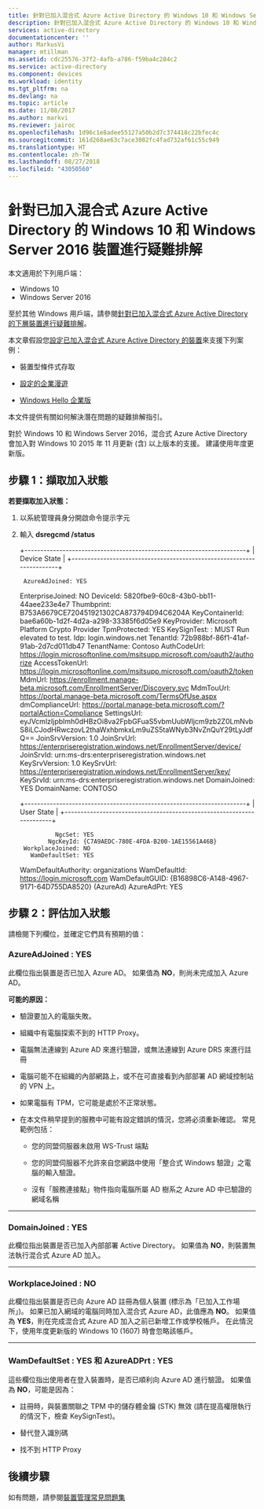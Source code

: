 ```yaml
---
title: 針對已加入混合式 Azure Active Directory 的 Windows 10 和 Windows Server 2016 裝置進行疑難排解 | Microsoft Docs
description: 針對已加入混合式 Azure Active Directory 的 Windows 10 和 Windows Server 2016 裝置進行疑難排解。
services: active-directory
documentationcenter: ''
author: MarkusVi
manager: mtillman
ms.assetid: cdc25576-37f2-4afb-a786-f59ba4c284c2
ms.service: active-directory
ms.component: devices
ms.workload: identity
ms.tgt_pltfrm: na
ms.devlang: na
ms.topic: article
ms.date: 11/08/2017
ms.author: markvi
ms.reviewer: jairoc
ms.openlocfilehash: 1d96c1e8adee55127a50b2d7c374418c22bfec4c
ms.sourcegitcommit: 161d268ae63c7ace3082fc4fad732af61c55c949
ms.translationtype: HT
ms.contentlocale: zh-TW
ms.lasthandoff: 08/27/2018
ms.locfileid: "43050560"
---
```

# <a name="troubleshooting-hybrid-azure-active-directory-joined-windows-10-and-windows-server-2016-devices"></a>針對已加入混合式 Azure Active Directory 的 Windows 10 和 Windows Server 2016 裝置進行疑難排解 

本文適用於下列用戶端：

-   Windows 10
-   Windows Server 2016

至於其他 Windows 用戶端，請參閱[針對已加入混合式 Azure Active Directory 的下層裝置進行疑難排解](troubleshoot-hybrid-join-windows-legacy.md)。

本文章假設您[設定已加入混合式 Azure Active Directory 的裝置](hybrid-azuread-join-plan.md)來支援下列案例：

- 裝置型條件式存取

- [設定的企業漫遊](../active-directory-windows-enterprise-state-roaming-overview.md)

- [Windows Hello 企業版](../active-directory-azureadjoin-passport-deployment.md)


本文件提供有關如何解決潛在問題的疑難排解指引。 


對於 Windows 10 和 Windows Server 2016，混合式 Azure Active Directory 會加入對 Windows 10 2015 年 11 月更新 (含) 以上版本的支援。 建議使用年度更新版。

## <a name="step-1-retrieve-the-join-status"></a>步驟 1：擷取加入狀態 

**若要擷取加入狀態：**

1. 以系統管理員身分開啟命令提示字元

2. 輸入 **dsregcmd /status**



    +----------------------------------------------------------------------+
    | Device State                                                         |  +----------------------------------------------------------------------+
    
        AzureAdJoined: YES
     EnterpriseJoined: NO DeviceId: 5820fbe9-60c8-43b0-bb11-44aee233e4e7 Thumbprint: B753A6679CE720451921302CA873794D94C6204A KeyContainerId: bae6a60b-1d2f-4d2a-a298-33385f6d05e9 KeyProvider: Microsoft Platform Crypto Provider TpmProtected: YES KeySignTest: : MUST Run elevated to test.
                  Idp: login.windows.net TenantId: 72b988bf-86f1-41af-91ab-2d7cd011db47 TenantName: Contoso AuthCodeUrl: https://login.microsoftonline.com/msitsupp.microsoft.com/oauth2/authorize AccessTokenUrl: https://login.microsoftonline.com/msitsupp.microsoft.com/oauth2/token MdmUrl: https://enrollment.manage-beta.microsoft.com/EnrollmentServer/Discovery.svc MdmTouUrl: https://portal.manage-beta.microsoft.com/TermsOfUse.aspx dmComplianceUrl: https://portal.manage-beta.microsoft.com/?portalAction=Compliance SettingsUrl: eyJVcmlzIjpbImh0dHBzOi8va2FpbGFuaS5vbmUubWljcm9zb2Z0LmNvbS8iLCJodHRwczovL2thaWxhbmkxLm9uZS5taWNyb3NvZnQuY29tLyJdfQ== JoinSrvVersion: 1.0 JoinSrvUrl: https://enterpriseregistration.windows.net/EnrollmentServer/device/ JoinSrvId: urn:ms-drs:enterpriseregistration.windows.net KeySrvVersion: 1.0 KeySrvUrl: https://enterpriseregistration.windows.net/EnrollmentServer/key/ KeySrvId: urn:ms-drs:enterpriseregistration.windows.net DomainJoined: YES DomainName: CONTOSO
    
    +----------------------------------------------------------------------+
    | User State                                                           |  +----------------------------------------------------------------------+
    
                 NgcSet: YES
               NgcKeyId: {C7A9AEDC-780E-4FDA-B200-1AE15561A46B}
        WorkplaceJoined: NO
          WamDefaultSet: YES
    WamDefaultAuthority: organizations         WamDefaultId: https://login.microsoft.com       WamDefaultGUID: {B16898C6-A148-4967-9171-64D755DA8520} (AzureAd)           AzureAdPrt: YES



## <a name="step-2-evaluate-the-join-status"></a>步驟 2：評估加入狀態 

請檢閱下列欄位，並確定它們具有預期的值：

### <a name="azureadjoined--yes"></a>AzureAdJoined : YES  

此欄位指出裝置是否已加入 Azure AD。 如果值為 **NO**，則尚未完成加入 Azure AD。 

**可能的原因：**

- 驗證要加入的電腦失敗。

- 組織中有電腦探索不到的 HTTP Proxy。

- 電腦無法連線到 Azure AD 來進行驗證，或無法連線到 Azure DRS 來進行註冊

- 電腦可能不在組織的內部網路上，或不在可直接看到內部部署 AD 網域控制站的 VPN 上。

- 如果電腦有 TPM，它可能是處於不正常狀態。

- 在本文件稍早提到的服務中可能有設定錯誤的情況，您將必須重新確認。 常見範例包括：

    - 您的同盟伺服器未啟用 WS-Trust 端點

    - 您的同盟伺服器不允許來自您網路中使用「整合式 Windows 驗證」之電腦的輸入驗證。

    - 沒有「服務連接點」物件指向電腦所屬 AD 樹系之 Azure AD 中已驗證的網域名稱

---

### <a name="domainjoined--yes"></a>DomainJoined : YES  

此欄位指出裝置是否已加入內部部署 Active Directory。 如果值為 **NO**，則裝置無法執行混合式 Azure AD 加入。  

---

### <a name="workplacejoined--no"></a>WorkplaceJoined : NO  

此欄位指出裝置是否已向 Azure AD 註冊為個人裝置 (標示為「已加入工作場所」)。 如果已加入網域的電腦同時加入混合式 Azure AD，此值應為 **NO**。 如果值為 **YES**，則在完成混合式 Azure AD 加入之前已新增工作或學校帳戶。 在此情況下，使用年度更新版的 Windows 10 (1607) 時會忽略該帳戶。

---

### <a name="wamdefaultset--yes-and-azureadprt--yes"></a>WamDefaultSet : YES 和 AzureADPrt : YES
  
這些欄位指出使用者在登入裝置時，是否已順利向 Azure AD 進行驗證。 如果值為 **NO**，可能是因為：

- 註冊時，與裝置關聯之 TPM 中的儲存體金鑰 (STK) 無效 (請在提高權限執行的情況下，檢查 KeySignTest)。

- 替代登入識別碼

- 找不到 HTTP Proxy

## <a name="next-steps"></a>後續步驟

如有問題，請參閱[裝置管理常見問題集](faq.md) 